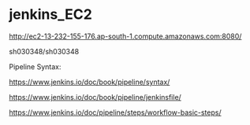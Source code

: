 # jenkins_EC2

http://ec2-13-232-155-176.ap-south-1.compute.amazonaws.com:8080/

sh030348/sh030348

Pipeline Syntax:

https://www.jenkins.io/doc/book/pipeline/syntax/

https://www.jenkins.io/doc/book/pipeline/jenkinsfile/

https://www.jenkins.io/doc/pipeline/steps/workflow-basic-steps/



